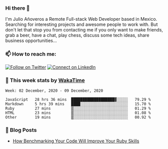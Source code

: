 ### Hi there 👋

I'm Julio Añoveros a Remote Full-stack Web Developer based in Mexico. Searching for interesting projects and awesome people to work with. But don't let that stop you from contacting me if you only want to make friends, grab a beer, have a chat, play chess, discuss some tech ideas, share business opportunities... 

### :mailbox: How to reach me:

[![Follow on Twitter](https://img.shields.io/badge/--twitter?label=Twitter&logo=Twitter&style=social)](https://twitter.com/AnoverosJulio) [![Connect on LinkedIn](https://img.shields.io/badge/--linkedin?label=LinkedIn&logo=LinkedIn&style=social)](https://www.linkedin.com/in/jubaan)

### :construction_worker: This week stats by [WakaTime]('https://wakatime.com')
<!--START_SECTION:waka-->
```text
Week: 02 December, 2020 - 09 December, 2020

JavaScript   28 hrs 36 mins  ███████████████████▓░░░░░   79.29 % 
Markdown     5 hrs 39 mins   ████░░░░░░░░░░░░░░░░░░░░░   15.70 % 
Ruby         27 mins         ▒░░░░░░░░░░░░░░░░░░░░░░░░   01.29 % 
HTML         23 mins         ▒░░░░░░░░░░░░░░░░░░░░░░░░   01.08 % 
Other        19 mins         ▒░░░░░░░░░░░░░░░░░░░░░░░░   00.92 % 
```
<!--END_SECTION:waka-->

### :newspaper: Blog Posts
<!-- BLOG-POST-LIST:START -->
- [How Benchmarking Your Code Will Improve Your Ruby Skills](https://dev.to/jubaan/how-benchmarking-your-code-will-improve-your-ruby-skills-2m83)
<!-- BLOG-POST-LIST:END -->


